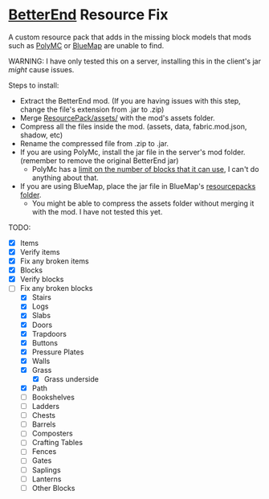 # [BetterEnd](https://github.com/paulevsGitch/BetterEnd) Resource Fix

A custom resource pack that adds in the missing block models that mods such as [PolyMC](https://github.com/TheEpicBlock/PolyMc) or [BlueMap](https://github.com/BlueMap-Minecraft/BlueMap) are unable to find.

WARNING: I have only tested this on a server, installing this in the client's jar *might* cause issues.

Steps to install:

 - Extract the BetterEnd mod. (If you are having issues with this step, change the file's extension from .jar to .zip)
 - Merge [ResourcePack/assets/](https://github.com/FrostBird347/BetterEnd-Resource-Fix/tree/master/ResourcePack/assets) with the mod's assets folder.
 - Compress all the files inside the mod. (assets, data, fabric.mod.json, shadow, etc)
 - Rename the compressed file from .zip to .jar.
 - If you are using PolyMc, install the jar file in the server's mod folder. (remember to remove the original BetterEnd jar)
	- PolyMc has a [limit on the number of blocks that it can use](https://theepicblock.github.io/PolyMc/faq.html), I can't do anything about that.
 - If you are using BlueMap, place the jar file in BlueMap's [resourcepacks folder](https://bluemap.bluecolored.de/wiki/customization/ResourcePacks.html).
	- You might be able to compress the assets folder without merging it with the mod. I have not tested this yet.

TODO:

- [x] Items
- [x] Verify items
- [x] Fix any broken items
- [x] Blocks
- [x] Verify blocks
- [ ] Fix any broken blocks
	- [x] Stairs
	- [x] Logs
	- [x] Slabs
	- [x] Doors
	- [x] Trapdoors
	- [x] Buttons
	- [x] Pressure Plates
	- [x] Walls
	- [x] Grass
		- [x] Grass underside
	- [x] Path
	- [ ] Bookshelves
	- [ ] Ladders
	- [ ] Chests
	- [ ] Barrels
	- [ ] Composters
	- [ ] Crafting Tables
	- [ ] Fences
	- [ ] Gates
	- [ ] Saplings
	- [ ] Lanterns
	- [ ] Other Blocks
